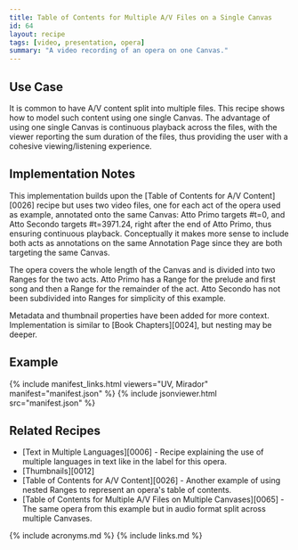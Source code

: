 ```yaml
---
title: Table of Contents for Multiple A/V Files on a Single Canvas
id: 64
layout: recipe
tags: [video, presentation, opera]
summary: "A video recording of an opera on one Canvas."
---
```



## Use Case

It is common to have A/V content split into multiple files. This recipe shows how to model such content using one single Canvas. The advantage of using one single Canvas is continuous playback across the files, with the viewer reporting the sum duration of the files, thus providing the user with a cohesive viewing/listening experience.

## Implementation Notes

This implementation builds upon the [Table of Contents for A/V Content][0026] recipe but uses two video files, one for each act of the opera used as example, annotated onto the same Canvas: Atto Primo targets #t=0, and Atto Secondo targets #t=3971.24, right after the end of Atto Primo, thus ensuring continuous playback. Conceptually it makes more sense to include both acts as annotations on the same Annotation Page since they are both targeting the same Canvas. 

The opera covers the whole length of the Canvas and is divided into two Ranges for the two acts. Atto Primo has a Range for the prelude and first song and then a Range for the remainder of the act. Atto Secondo has not been subdivided into Ranges for simplicity of this example.

Metadata and thumbnail properties have been added for more context. Implementation is similar to [Book Chapters][0024], but nesting may be deeper.

## Example

{% include manifest_links.html viewers="UV, Mirador" manifest="manifest.json" %}
{% include jsonviewer.html src="manifest.json" %}

## Related Recipes

- [Text in Multiple Languages][0006] - Recipe explaining the use of multiple languages in text like in the label for this opera.
- [Thumbnails][0012]
- [Table of Contents for A/V Content][0026] - Another example of using nested Ranges to represent an opera's table of contents.
- [Table of Contents for Multiple A/V Files on Multiple Canvases][0065] - The same opera from this example but in audio format split across multiple Canvases.

{% include acronyms.md %}
{% include links.md %}
